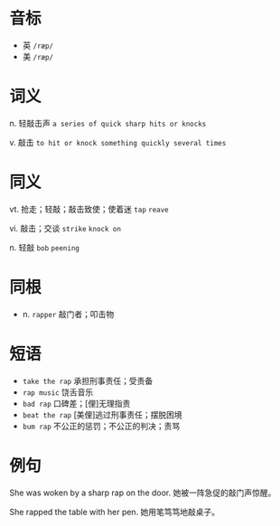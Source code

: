 # 音标

- 英 `/ræp/`
- 美 `/ræp/`

# 词义

n. 轻敲击声
`a series of quick sharp hits or knocks`

v. 敲击
`to hit or knock something quickly several times`

# 同义

vt. 抢走；轻敲；敲击致使；使着迷
`tap` `reave`

vi. 敲击；交谈
`strike` `knock on`

n. 轻敲
`bob` `peening`

# 同根

- n. `rapper` 敲门者；叩击物

# 短语

- `take the rap` 承担刑事责任；受责备
- `rap music` 饶舌音乐
- `bad rap` 口碑差；[俚]无理指责
- `beat the rap` [美俚]逃过刑事责任；摆脱困境
- `bum rap` 不公正的惩罚；不公正的判决；责骂

# 例句

She was woken by a sharp rap on the door.
她被一阵急促的敲门声惊醒。

She rapped the table with her pen.
她用笔笃笃地敲桌子。


